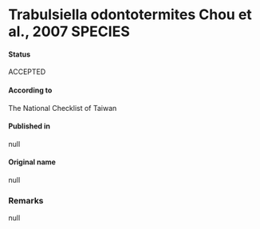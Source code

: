 # Trabulsiella odontotermites Chou et al., 2007 SPECIES

#### Status
ACCEPTED

#### According to
The National Checklist of Taiwan

#### Published in
null

#### Original name
null

### Remarks
null